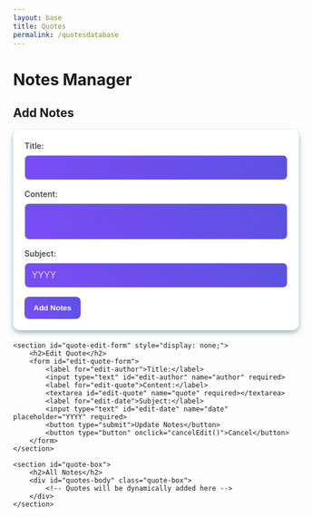 ```yaml
---
layout: base
title: Quotes
permalink: /quotesdatabase
---
```


<style>
    /* General Styling for Forms */
    form {
        background: #fff;
        padding: 20px;
        border-radius: 12px;
        box-shadow: 0px 4px 8px rgba(66, 103, 121, 0.51);
        margin-bottom: 20px;
    }

    label {
        display: block;
        margin-bottom: 8px;
        font-weight: 600;
        color: #4a4a4a;
    }

    input[type="text"],
    textarea {
        width: 100%;
        padding: 12px;
        margin-bottom: 16px;
        border: 1px solid #ddd;
        border-radius: 8px;
        background: linear-gradient(45deg, #7a4cf7, #5c51e1);
        font-size: 16px;
        color: #fff; /* Adjust font color for readability */
        transition: all 0.3s ease;
    }

    input[type="text"]::placeholder,
    textarea::placeholder {
        color: rgba(255, 255, 255, 0.8); /* Lighter placeholder text */
    }

    input[type="text"]:focus,
    textarea:focus {
        border-color: #6a61b9;
        box-shadow: 0px 0px 8px rgba(92, 81, 225, 0.4);
        outline: none;
    }

    button {
        background: linear-gradient(45deg, #7a4cf7, #5c51e1);
        border: none;
        color: #fff;
        font-weight: bold;
        padding: 12px 16px;
        border-radius: 8px;
        cursor: pointer;
        transition: all 0.3s ease;
    }

    button:hover {
        background: linear-gradient(45deg, #5c51e1, #6a61b9);
    }

    /* Quote Box Styling */
    .quote-box {
        width: 100%;
        margin-top: 20px;
        display: flex;
        flex-wrap: wrap;
        justify-content: flex-start;
        gap: 15px;
    }

    .quote-card {
        width: 300px;
        background: #fff;
        border-radius: 12px;
        padding: 15px;
        box-shadow: 0px 4px 8px rgba(66, 103, 121, 0.51);
        transition: all 0.3s ease;
        cursor: pointer;
        overflow: hidden;
        text-align: left;
    }

    .quote-card:hover {
        box-shadow: 0px 4px 12px rgba(92, 81, 225, 0.6);
    }

    .quote-card h3 {
        margin: 0;
        font-size: 18px;
        color: #4a4a4a;
        font-weight: 600;
    }

    .quote-card p {
        display: none;
        font-size: 16px;
        color: #4a4a4a;
        margin-top: 10px;
    }

    .quote-card span {
        display: block;
        font-size: 14px;
        color: #888;
        margin-top: 10px;
    }

    .quote-card.active p {
        display: block;
    }

    /* Edit and Delete buttons for each quote */
    .quote-card .actions {
        margin-top: 15px;
        text-align: right;
    }

    .quote-card .actions button {
        background: #7a4cf7;
        border: none;
        color: #fff;
        padding: 8px 12px;
        border-radius: 6px;
        cursor: pointer;
        transition: all 0.3s ease;
    }

    .quote-card .actions button:hover {
        background: #5c51e1;
    }

    /* Responsive Design */
    @media (max-width: 768px) {
        .quote-card {
            width: 100%;
        }
    }
</style>

<h1>Notes Manager</h1>

<main>
    <section id="quote-form">
        <h2>Add Notes</h2>
        <form id="add-quote-form">
            <label for="author">Title:</label>
            <input type="text" id="author" name="author" required>
            <label for="quote">Content:</label>
            <textarea id="quote" name="quote" required></textarea>
            <label for="date">Subject:</label>
            <input type="text" id="date" name="date" placeholder="YYYY" required>
            <button type="submit">Add Notes</button>
        </form>
    </section>

    <section id="quote-edit-form" style="display: none;">
        <h2>Edit Quote</h2>
        <form id="edit-quote-form">
            <label for="edit-author">Title:</label>
            <input type="text" id="edit-author" name="author" required>
            <label for="edit-quote">Content:</label>
            <textarea id="edit-quote" name="quote" required></textarea>
            <label for="edit-date">Subject:</label>
            <input type="text" id="edit-date" name="date" placeholder="YYYY" required>
            <button type="submit">Update Notes</button>
            <button type="button" onclick="cancelEdit()">Cancel</button>
        </form>
    </section>

    <section id="quote-box">
        <h2>All Notes</h2>
        <div id="quotes-body" class="quote-box">
            <!-- Quotes will be dynamically added here -->
        </div>
    </section>
</main>

<script type ="module">
    import { pythonURI, fetchOptions } from "{{site.baseurl}}/assets/js/api/config.js";


    const API_URL = 'https://studybuddy.stu.nighthawkcodingsociety.com/api/userquotes';

    // Fetch and display quotes
    document.addEventListener('DOMContentLoaded', init);
    async function fetchQuotes() {
        const response = await fetch(API_URL);
        const quotes = await response.json();
        const quotesBody = document.getElementById('quotes-body');
        quotesBody.innerHTML = '';
        quotes.forEach((quote) => {
            const card = document.createElement('div');
            card.classList.add('quote-card');
            card.innerHTML = `
                <h3>${quote.author}</h3>
                <p>${quote.quote}</p>
                <span>${quote.date}</span>
                <div class="actions">
                    <button class="edit-button" data-id="${quote.id}" data-author="${quote.author}" data-quote="${quote.quote}" data-date="${quote.date}">Edit</button>
                    <button class="delete-button" data-id="${quote.id}">Delete</button>
                </div>
            `;
            card.addEventListener('click', () => {
                card.classList.toggle('active');
            });
            quotesBody.appendChild(card);
        });

        // Add event listeners after quotes are displayed
        const editButtons = document.querySelectorAll('.edit-button');
        editButtons.forEach(button => {
            button.addEventListener('click', (e) => {
                const { id, author, quote, date } = e.target.dataset;
                editQuote(id, author, quote, date);
            });
        });
        const deleteButtons = document.querySelectorAll('.delete-button');
        deleteButtons.forEach(button => {
            button.addEventListener('click', (e) => {
                const id = e.target.dataset.id;
                deleteQuote(id);
            });
        });
    }

    // Add a new quote
    async function addQuote(event) {
        event.preventDefault();
        const author = document.getElementById('author').value;
        const quote = document.getElementById('quote').value;
        const date = document.getElementById('date').value;
        const response = await fetch(API_URL, {
            method: 'POST',
            headers: {
                'Content-Type': 'application/json',
            },
            body: JSON.stringify({ author, quote, date }),
        });
        if (response.ok) {
            alert('Notes added successfully!');
            fetchQuotes();
            document.getElementById('add-quote-form').reset();
        } else {
            alert('Failed to add notes.');
        }
    }

    // Function to handle deleting a quote
    async function deleteQuote(id) {
        const response = await fetch(`${API_URL}/${id}`, {
            method: 'DELETE',
        });
        if (response.ok) {
            alert('Notes deleted successfully!');
            fetchQuotes();
        } else {
            alert('Failed to delete notes.');
        }
    }

    // Function to handle editing a quote
    function editQuote(id, currentAuthor, currentQuote, currentDate) {
        document.getElementById('quote-edit-form').style.display = 'block';
        document.getElementById('quote-form').style.display = 'none'; // Hide the Add form

        document.getElementById('edit-author').placeholder = currentAuthor;
        document.getElementById('edit-quote').placeholder = currentQuote;
        document.getElementById('edit-date').placeholder = currentDate;

        document.getElementById('edit-author').value = "";
        document.getElementById('edit-quote').value = "";
        document.getElementById('edit-date').value = "";

        const form = document.getElementById('edit-quote-form');
        form.onsubmit = async function(event) {
            event.preventDefault();
            const author = document.getElementById('edit-author').value || currentAuthor;
            const quote = document.getElementById('edit-quote').value || currentQuote;
            const date = document.getElementById('edit-date').value || currentDate;

            const response = await fetch(`${API_URL}/${id}`, {
                method: 'PUT',
                headers: {
                    'Content-Type': 'application/json',
                },
                body: JSON.stringify({ author, quote, date }),
            });

            if (response.ok) {
                alert('Quote updated successfully!');
                fetchQuotes();
                cancelEdit();
            } else {
                alert('Failed to update quote.');
            }
        };
    }

    window.cancelEdit = function cancelEdit() {
        const editForm = document.getElementById('quote-edit-form');
        const addForm = document.getElementById('quote-form');

        if (editForm && addForm) {
            editForm.style.display = 'none';
            addForm.style.display = 'block';
        }

        const editQuoteForm = document.getElementById('edit-quote-form');
        if (editQuoteForm) {
            editQuoteForm.reset();
        }
    };

    function init() {
        document.getElementById('add-quote-form').addEventListener('submit', addQuote);
        fetchQuotes();
    }

    document.addEventListener('DOMContentLoaded', init);
</script>

